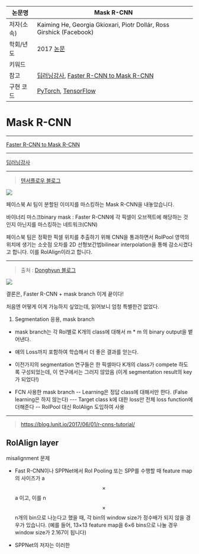 |논문명|Mask R-CNN|
|-|-|
|저자(소속)|Kaiming He, Georgia Gkioxari, Piotr Dollár, Ross Girshick (Facebook)|
|학회/년도|2017 [논문](https://arxiv.org/abs/1703.06870)|
|키워드| |
|참고| [딥러닝강사](http://blog.naver.com/sogangori/221012300995), [Faster R-CNN to Mask R-CNN](http://www.yuthon.com/2017/04/27/Notes-From-Faster-R-CNN-to-Mask-R-CNN/) |
|구현 코드|[PyTorch](https://github.com/felixgwu/mask_rcnn_pytorch), [TensorFlow](https://github.com/CharlesShang/FastMaskRCNN)|


# Mask R-CNN
---
[Faster R-CNN to Mask R-CNN](http://www.yuthon.com/2017/04/27/Notes-From-Faster-R-CNN-to-Mask-R-CNN/)


---
[딥러닝강사](http://blog.naver.com/sogangori/221012300995)


---
> [텐서플로우 블로그](https://tensorflow.blog/2017/06/05/from-r-cnn-to-mask-r-cnn/)

![](http://i.imgur.com/OBXTpkJ.png)

페이스북 AI 팀이 분할된 이미지를 마스킹하는 Mask R-CNN을 내놓았습니다. 

바이너리 마스크binary mask : Faster R-CNN에 각 픽셀이 오브젝트에 해당하는 것인지 아닌지를 마스킹하는 네트워크(CNN)

페이스북 팀은 정확한 픽셀 위치를 추출하기 위해 CNN을 통과하면서 RoIPool 영역의 위치에 생기는 소숫점 오차를 2D 선형보간법bilinear interpolation을 통해 감소시켰다고 합니다. 이를 RoIAlign이라고 합니다. 



---
> 출처 : [Donghyun 블로그](http://blog.naver.com/kangdonghyun/221006015797)

![](http://i.imgur.com/Lec4AlE.png)

결론은, Faster R-CNN + mask branch 이게 끝이다!

처음엔 어떻게 이게 가능하지 싶었는데, 읽어보니 엄청 특별한건 없었다.

1. Segmentation 응용, mask branch

- mask branch는 각 RoI별로 K개의 class에 대해서 m * m 의 binary output을 뱉어낸다.
- 얘의 Loss까지 포함하여 학습해서 더 좋은 결과를 얻는다.
- 이전가지의 segmentation 연구들은 한 픽셀마다 K개의 class가 compete 하도록 구성되었는데, 이 연구에서는 그러지 않았음 (이게 segmentation result의 key가 되었다!)

- FCN 사용한 mask branch
-- Learning은 정답 class에 대해서만 한다. (False learning은 하지 않는다)
--- Target class k에 대한 loss만 전체 loss function에 더해준다
-- RoIPool 대신 RoIAlign 도입하여 사용

---
> https://blog.lunit.io/2017/06/01/r-cnns-tutorial/

## RoIAlign layer

misalignment 문제 
- Fast R-CNN이나 SPPNet에서 RoI Pooling 또는 SPP를 수행할 때  feature map의 사이즈가 a $$\times$$ a 이고, 이를 n $$\times$$ n개의 bin으로 나눈다고 했을 때, 각 bin의 window size가 정수배가 되지 않을 경우가 있습니다. (예를 들어, 13×13 feature map을 6×6 bins으로 나눌 경우 window size가 2.167이 됩니다) 

- SPPNet의 저자는 이러한 




